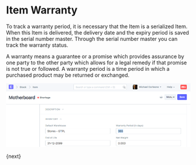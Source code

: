 <!-- add-breadcrumbs -->
# Item Warranty

To track a warranty period, it is necessary that the Item is a serialized Item. When this Item is delivered, the delivery date and the expiry period is saved in the serial number master. Through the serial number master you can track the warranty status.

A warranty means a guarantee or a promise which provides assurance by one party to the other party which allows for a legal remedy if that promise is not true or followed. A warranty period is a time period in which a purchased product may be returned or exchanged.

<img class="screenshot" alt="Item Warranty" src="../assets/item-warranty.png">

{next}